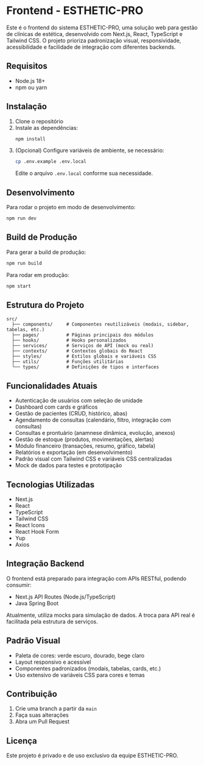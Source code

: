 # Frontend - ESTHETIC-PRO

Este é o frontend do sistema ESTHETIC-PRO, uma solução web para gestão de clínicas de estética, desenvolvido com Next.js, React, TypeScript e Tailwind CSS. O projeto prioriza padronização visual, responsividade, acessibilidade e facilidade de integração com diferentes backends.

## Requisitos

- Node.js 18+
- npm ou yarn

## Instalação

1. Clone o repositório
2. Instale as dependências:
   ```bash
   npm install
   ```
3. (Opcional) Configure variáveis de ambiente, se necessário:
   ```bash
   cp .env.example .env.local
   ```
   Edite o arquivo `.env.local` conforme sua necessidade.

## Desenvolvimento

Para rodar o projeto em modo de desenvolvimento:
```bash
npm run dev
```

## Build de Produção

Para gerar a build de produção:
```bash
npm run build
```

Para rodar em produção:
```bash
npm start
```

## Estrutura do Projeto

```
src/
  ├── components/     # Componentes reutilizáveis (modais, sidebar, tabelas, etc.)
  ├── pages/          # Páginas principais dos módulos
  ├── hooks/          # Hooks personalizados
  ├── services/       # Serviços de API (mock ou real)
  ├── contexts/       # Contextos globais do React
  ├── styles/         # Estilos globais e variáveis CSS
  ├── utils/          # Funções utilitárias
  └── types/          # Definições de tipos e interfaces
```

## Funcionalidades Atuais

- Autenticação de usuários com seleção de unidade
- Dashboard com cards e gráficos
- Gestão de pacientes (CRUD, histórico, abas)
- Agendamento de consultas (calendário, filtro, integração com consultas)
- Consultas e prontuário (anamnese dinâmica, evolução, anexos)
- Gestão de estoque (produtos, movimentações, alertas)
- Módulo financeiro (transações, resumo, gráfico, tabela)
- Relatórios e exportação (em desenvolvimento)
- Padrão visual com Tailwind CSS e variáveis CSS centralizadas
- Mock de dados para testes e prototipação

## Tecnologias Utilizadas

- Next.js
- React
- TypeScript
- Tailwind CSS
- React Icons
- React Hook Form
- Yup
- Axios

## Integração Backend

O frontend está preparado para integração com APIs RESTful, podendo consumir:
- Next.js API Routes (Node.js/TypeScript)
- Java Spring Boot

Atualmente, utiliza mocks para simulação de dados. A troca para API real é facilitada pela estrutura de serviços.

## Padrão Visual

- Paleta de cores: verde escuro, dourado, bege claro
- Layout responsivo e acessível
- Componentes padronizados (modais, tabelas, cards, etc.)
- Uso extensivo de variáveis CSS para cores e temas

## Contribuição

1. Crie uma branch a partir da `main`
2. Faça suas alterações
3. Abra um Pull Request

## Licença

Este projeto é privado e de uso exclusivo da equipe ESTHETIC-PRO. 